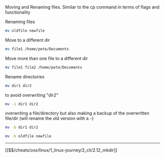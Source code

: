 Moving and Renaming files. 
Similar to the cp command in terms of flags and functionality

Renaming files

``` bash
mv oldfile newfile
```

Move to a different dir

``` bash
mv file1 /home/pete/Documents
```

Move more than one file to a different dir

``` bash
mv file1 file2 /home/pete/Documents
```

Rename directories

``` bash
mv dir1 dir2
```

to avoid overwriting "dir2"

``` bash 
mv -i dir1 dir2
```

overwriting a file/directory but also making a backup of the overwritten file/dir
(will rename the old version with a `~`)

``` bash
mv -b dir1 dir2

mv -b oldfile newfile
```


---
[[$$$/$cheats/$oss/$linux/1_linux-journey/2_cli/2.12_mkdir]]
